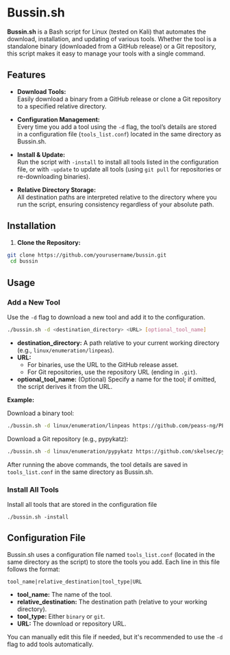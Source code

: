 # Bussin.sh

**Bussin.sh** is a Bash script for Linux (tested on Kali) that automates the download, installation, and updating of various tools. Whether the tool is a standalone binary (downloaded from a GitHub release) or a Git repository, this script makes it easy to manage your tools with a single command.

## Features

- **Download Tools:**  
    Easily download a binary from a GitHub release or clone a Git repository to a specified relative directory.
    
- **Configuration Management:**  
    Every time you add a tool using the `-d` flag, the tool’s details are stored in a configuration file (`tools_list.conf`) located in the same directory as Bussin.sh.
    
- **Install & Update:**  
    Run the script with `-install` to install all tools listed in the configuration file, or with `-update` to update all tools (using `git pull` for repositories or re-downloading binaries).
    
- **Relative Directory Storage:**  
    All destination paths are interpreted relative to the directory where you run the script, ensuring consistency regardless of your absolute path.
    

## Installation

1. **Clone the Repository:**

```bash
git clone https://github.com/yourusername/bussin.git
 cd bussin
 ```

## Usage

### Add a New Tool

Use the `-d` flag to download a new tool and add it to the configuration.

```bash
./bussin.sh -d <destination_directory> <URL> [optional_tool_name]

```

- **destination_directory:** A path relative to your current working directory (e.g., `linux/enumeration/linpeas`).
- **URL:**
    - For binaries, use the URL to the GitHub release asset.
    - For Git repositories, use the repository URL (ending in `.git`).
- **optional_tool_name:** (Optional) Specify a name for the tool; if omitted, the script derives it from the URL.

**Example:**

Download a binary tool:

```bash
./bussin.sh -d linux/enumeration/linpeas https://github.com/peass-ng/PEASS-ng/releases/download/20250301-c97fb02a/linpeas.sh
```

Download a Git repository (e.g., pypykatz):
```bash
./bussin.sh -d linux/enumeration/pypykatz https://github.com/skelsec/pypykatz.git
```

After running the above commands, the tool details are saved in `tools_list.conf` in the same directory as Bussin.sh.

### Install All Tools

Install all tools that are stored in the configuration file
```
./bussin.sh -install
```

## Configuration File

Bussin.sh uses a configuration file named `tools_list.conf` (located in the same directory as the script) to store the tools you add. Each line in this file follows the format:

```
tool_name|relative_destination|tool_type|URL
```

- **tool_name:** The name of the tool.
- **relative_destination:** The destination path (relative to your working directory).
- **tool_type:** Either `binary` or `git`.
- **URL:** The download or repository URL.

You can manually edit this file if needed, but it's recommended to use the `-d` flag to add tools automatically.
